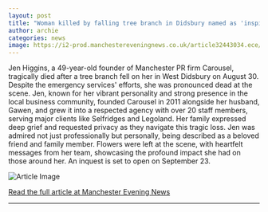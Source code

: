 ```yaml
---
layout: post
title: "Woman killed by falling tree branch in Didsbury named as 'inspirational' PR firm boss"
author: archie
categories: news
image: https://i2-prod.manchestereveningnews.co.uk/article32443034.ece/ALTERNATES/s1200/0_Jen1.jpg
---
```

Jen Higgins, a 49-year-old founder of Manchester PR firm Carousel, tragically died after a tree branch fell on her in West Didsbury on August 30. Despite the emergency services' efforts, she was pronounced dead at the scene. Jen, known for her vibrant personality and strong presence in the local business community, founded Carousel in 2011 alongside her husband, Gawen, and grew it into a respected agency with over 20 staff members, serving major clients like Selfridges and Legoland. Her family expressed deep grief and requested privacy as they navigate this tragic loss. Jen was admired not just professionally but personally, being described as a beloved friend and family member. Flowers were left at the scene, with heartfelt messages from her team, showcasing the profound impact she had on those around her. An inquest is set to open on September 23.

![Article Image](https://i2-prod.manchestereveningnews.co.uk/article32443034.ece/ALTERNATES/s1200/0_Jen1.jpg)

[Read the full article at Manchester Evening News](https://www.manchestereveningnews.co.uk/news/greater-manchester-news/woman-killed-falling-tree-branch-32442480)

---
